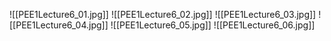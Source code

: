 ![[PEE1Lecture6_01.jpg]]
![[PEE1Lecture6_02.jpg]]
![[PEE1Lecture6_03.jpg]]
![[PEE1Lecture6_04.jpg]]
![[PEE1Lecture6_05.jpg]]
![[PEE1Lecture6_06.jpg]]